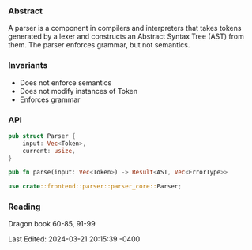 ### Abstract

A parser is a component in compilers and interpreters that takes tokens generated by a lexer and constructs an Abstract Syntax Tree (AST) from them. The parser enforces grammar, but not semantics. 

### Invariants
- Does not enforce semantics
- Does not modify instances of Token
- Enforces grammar

### API
```rust
pub struct Parser {
    input: Vec<Token>,
    current: usize,
}

pub fn parse(input: Vec<Token>) -> Result<AST, Vec<ErrorType>>

use crate::frontend::parser::parser_core::Parser;
```

### Reading
Dragon book 60-85, 91-99

Last Edited: 2024-03-21 20:15:39 -0400

